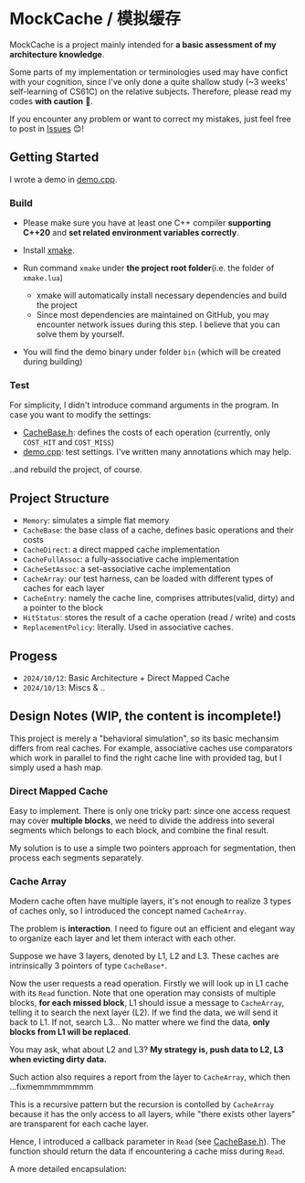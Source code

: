 # MockCache / 模拟缓存
MockCache is a project mainly intended for **a basic assessment of my architecture knowledge**. 

Some parts of my implementation or terminologies used may have confict with your cognition, since I've only done a quite shallow study (~3 weeks' self-learning of CS61C) on the relative subjects. Therefore, please read my codes **with caution** 🧐.

If you encounter any problem or want to correct my mistakes, just feel free to post in [Issues](https://github.com/ZXPrism/MockCache/issues) 😊!


## Getting Started
I wrote a demo in [demo.cpp](src/demo.cpp).

### Build
- Please make sure you have at least one C++ compiler **supporting C++20** and **set related environment variables correctly**.

- Install [xmake](https://github.com/xmake-io/xmake/releases).

- Run command `xmake` under **the project root folder**(i.e. the folder of `xmake.lua`)

  - xmake will automatically install necessary dependencies and build the project
  - Since most dependencies are maintained on GitHub, you may encounter network issues during this step. I believe that you can solve them by yourself.

- You will find the demo binary under folder `bin` (which will be created during building)

### Test
For simplicity, I didn't introduce command arguments in the program. In case you want to modify the settings:

- [CacheBase.h](src/MockCache/CacheBase.h): defines the costs of each operation (currently, only `COST_HIT` and `COST_MISS`)
- [demo.cpp](src/demo.cpp): test settings. I've written many annotations which may help.

..and rebuild the project, of course.


## Project Structure
- `Memory`: simulates a simple flat memory
- `CacheBase`: the base class of a cache, defines basic operations and their costs
- `CacheDirect`: a direct mapped cache implementation
- `CacheFullAssoc`: a fully-associative cache implementation
- `CacheSetAssoc`: a set-associative cache implementation
- `CacheArray`: our test harness, can be loaded with different types of caches for each layer
- `CacheEntry`: namely the cache line, comprises attributes(valid, dirty) and a pointer to the block
- `HitStatus`: stores the result of a cache operation (read / write) and costs
- `ReplacementPolicy`: literally. Used in associative caches.


## Progess
- `2024/10/12`: Basic Architecture + Direct Mapped Cache
- `2024/10/13`: Miscs & ..


## Design Notes (WIP, the content is incomplete!)
 
This project is merely a "behavioral simulation", so its basic mechansim differs from real caches. For example, associative caches use comparators which work in parallel to find the right cache line with provided tag, but I simply used a hash map.

### Direct Mapped Cache
Easy to implement. There is only one tricky part: since one access request may cover **multiple blocks**, we need to divide the address into several segments which belongs to each block, and combine the final result.

My solution is to use a simple two pointers approach for segmentation, then process each segments separately.


### Cache Array
Modern cache often have multiple layers, it's not enough to realize 3 types of caches only, so I introduced the concept named `CacheArray`.

The problem is **interaction**. I need to figure out an efficient and elegant way to organize each layer and let them interact with each other.

Suppose we have 3 layers, denoted by L1, L2 and L3. These caches are intrinsically 3 pointers of type `CacheBase*`.

Now the user requests a read operation. Firstly we will look up in L1 cache with its `Read` function. Note that one operation may consists of multiple blocks, **for each missed block**, L1 should issue a message to `CacheArray`, telling it to search the next layer (L2). If we find the data, we will send it back to L1. If not, search L3... No matter where we find the data, **only blocks from L1 will be replaced**.

You may ask, what about L2 and L3? **My strategy is, push data to L2, L3 when evicting dirty data.**

Such action also requires a report from the layer to `CacheArray`, which then ...fixmemmmmmmmm 

This is a recursive pattern but the recursion is contolled by `CacheArray` because it has the only access to all layers, while "there exists other layers" are transparent for each cache layer.

Hence, I introduced a callback parameter in `Read` (see [CacheBase.h](src/MockCache/CacheBase.h)). The function should return the data if encountering a cache miss during `Read`.

A more detailed encapsulation:
